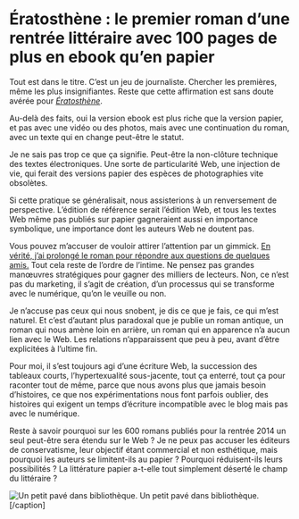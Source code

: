 # Ératosthène : le premier roman d’une rentrée littéraire avec 100 pages de plus en ebook qu’en papier

Tout est dans le titre. C’est un jeu de journaliste. Chercher les premières, même les plus insignifiantes. Reste que cette affirmation est sans doute avérée pour [*Ératosthène*](https://tcrouzet.com/eratosthene/).<span id="more-36874"></span>

Au-delà des faits, oui la version ebook est plus riche que la version papier, et pas avec une vidéo ou des photos, mais avec une continuation du roman, avec un texte qui en change peut-être le statut.

Je ne sais pas trop ce que ça signifie. Peut-être la non-clôture technique des textes électroniques. Une sorte de particularité Web, une injection de vie, qui ferait des versions papier des espèces de photographies vite obsolètes.

Si cette pratique se généralisait, nous assisterions à un renversement de perspective. L’édition de référence serait l’édition Web, et tous les textes Web même pas publiés sur papier gagneraient aussi en importance symbolique, une importance dont les auteurs Web ne doutent pas.

Vous pouvez m’accuser de vouloir attirer l’attention par un gimmick. [En vérité, j’ai prolongé le roman pour répondre aux questions de quelques amis.](https://tcrouzet.com/2014/08/13/garder-ses-droits-numeriques-cest-rester-auteur/) Tout cela reste de l’ordre de l’intime. Ne pensez pas grandes manœuvres stratégiques pour gagner des milliers de lecteurs. Non, ce n’est pas du marketing, il s’agit de création, d’un processus qui se transforme avec le numérique, qu’on le veuille ou non.

Je n’accuse pas ceux qui nous snobent, je dis ce que je fais, ce qui m’est naturel. Et c’est d’autant plus paradoxal que je publie un roman antique, un roman qui nous amène loin en arrière, un roman qui en apparence n’a aucun lien avec le Web. Les relations n’apparaissent que peu à peu, avant d’être explicitées à l’ultime fin.

Pour moi, il s’est toujours agi d’une écriture Web, la succession des tableaux courts, l’hypertexualité sous-jacente, tout ça enterré, tout ça pour raconter tout de même, parce que nous avons plus que jamais besoin d’histoires, ce que nos expérimentations nous font parfois oublier, des histoires qui exigent un temps d’écriture incompatible avec le blog mais pas avec le numérique.

Reste à savoir pourquoi sur les 600 romans publiés pour la rentrée 2014 un seul peut-être sera étendu sur le Web ? Je ne peux pas accuser les éditeurs de conservatisme, leur objectif étant commercial et non esthétique, mais pourquoi les auteurs se limitent-ils au papier ? Pourquoi réduisent-ils leurs possibilités ? La littérature papier a-t-elle tout simplement déserté le champ du littéraire ?

![Un petit pavé dans bibliothèque.](https://tcrouzet.com/images_tc/2014/07/betabook.jpg) Un petit pavé dans bibliothèque.\[/caption\]